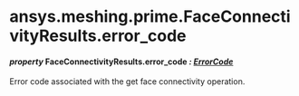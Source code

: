 <a id="ansys-meshing-prime-faceconnectivityresults-error-code"></a>

# ansys.meshing.prime.FaceConnectivityResults.error_code

<a id="ansys.meshing.prime.FaceConnectivityResults.error_code"></a>

#### *property* FaceConnectivityResults.error_code *: [ErrorCode](ansys.meshing.prime.ErrorCode.md#ansys.meshing.prime.ErrorCode)*

Error code associated with the get face connectivity operation.

<!-- !! processed by numpydoc !! -->
